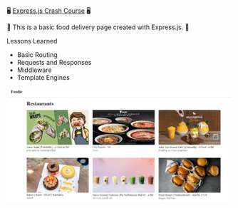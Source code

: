 🖥️ [Express.js Crash Course](https://www.skooldio.com/courses/expressjs-crash-course) 🖥️

🍔 This is a basic food delivery page created with Express.js. 🍔

Lessons Learned

- Basic Routing
- Requests and Responses
- Middleware
- Template Engines

![image](public\screenshot.png)
